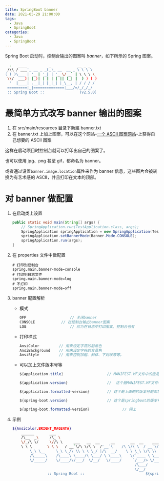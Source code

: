 ```yaml
---
title: SpringBoot banner
date: 2021-05-29 21:00:00
tags:
  - Java
  - SpringBoot
categories:
  - Java
  - SpringBoot
---
```


Spring Boot 启动时，控制台输出的图案叫 _banner_，如下所示的 Spring 图案。

```bash
  .   ____          _            __ _ _
 /\\ / ___'_ __ _ _(_)_ __  __ _ \ \ \ \
( ( )\___ | '_ | '_| | '_ \/ _` | \ \ \ \
 \\/  ___)| |_)| | | | | || (_| |  ) ) ) )
  '  |____| .__|_| |_|_| |_\__, | / / / /
 =========|_|==============|___/=/_/_/_/
 :: Spring Boot ::                (v2.5.0)
```

<!--more-->

# 最简单方式改写 banner 输出的图案

1. 在 src/main/resources 目录下新建 banner.txt
2. 在 banner.txt 上加上图案，可以在这个网站-[一个 ASCII 图案网站](http://patorjk.com/software/taag/)-上获得自己想要的 ASCII 图案

这样在启动项目时控制台就可以打印出自己的图案了。

也可以使用 jpg、png 甚至 gif，都命名为 banner。

或者通过设置`banner.image.location`属性来作为 banner 信息，这些图片会被转换为有艺术感的 ASCII，并且打印在文本的顶部。

# 对 banner 做配置

1. 在启动类上设置

   ```java
   public static void main(String[] args) {
       // SpringApplication.run(TestApplication.class, args);
       SpringApplication springApplication = new SpringApplication(TestApplication.class);
       springApplication.setBannerMode(Banner.Mode.CONSOLE);
       springApplication.run(args);
   }
   ```

2. 在 properties 文件中做配置

   ```properties
   # 打印到控制台
   spring.main.banner-mode=console
   # 打印到日志文件
   spring.main.banner-mode=log
   # 不打印
   spring.main.banner-mode=off
   ```

3. banner 配置解析

   - 模式

     ```java
     OFF					// 关闭banner
     CONSOLE			// 在控制台输出banner图案
     LOG					// 应为在日志中打印图案，控制台也有
     ```

   - 打印样式

     ```java
     AnsiColor         // 用来设定字符的前景色
     AnsiBackground    // 用来设定字符的背景色
     AnsiStyle         // 用来控制加粗、斜体、下划线等等。
     ```

   - 可以加上文件版本号等

     ```java
     ${application.title}                    // MANIFEST.MF文件中的应用名称

     ${application.version}                  //  这个是MANIFEST.MF文件中的版本号  

     ${application.formatted-version}        // 这个是上面的的版本号前面加v后上括号  

     ${spring-boot.version}                  // 这个是springboot的版本号  

     ${spring-boot.formatted-version}				// 同上
     ```

4. 示例

   ```bash
   ${AnsiColor.BRIGHT_MAGENTA}
       ______       ___
       /\__  _\     /\_ \
       \/_/\ \/     \//\ \     ___   __  __     __       __  __    ___   __  __
       \ \ \       \ \ \   / __`\/\ \/\ \  /'__`\    /\ \/\ \  / __`\/\ \/\ \
           \_\ \__     \_\ \_/\ \\ \ \ \_/ |/\  __/    \ \ \_\ \/\ \\ \ \ \_\ \ \
           /\_____\    /\____\ \____/\ \___/ \ \____\    \/`____ \ \____/\ \____/
           \/_____/    \/____/\/___/  \/__/   \/____/     `/___/> \/___/  \/___/
                                                           /\___/
                                                           \/__/
                   :: Spring Boot ::							${spring-boot.version}   
   ```

